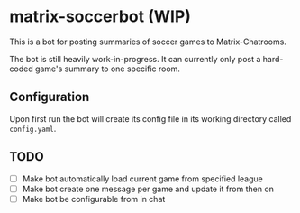 # matrix-soccerbot (WIP)

This is a bot for posting summaries of soccer games to Matrix-Chatrooms.

The bot is still heavily work-in-progress. It can currently only post a hard-coded game's summary to one specific room.

## Configuration

Upon first run the bot will create its config file in its working directory called `config.yaml`.

## TODO

* [ ] Make bot automatically load current game from specified league
* [ ] Make bot create one message per game and update it from then on
* [ ] Make bot be configurable from in chat
